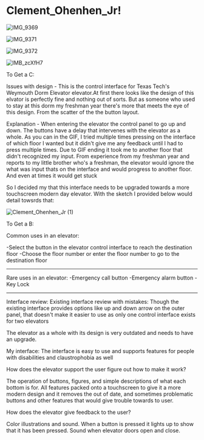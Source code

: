 # Clement_Ohenhen_Jr!





![IMG_9369](https://user-images.githubusercontent.com/58869775/193736902-dd8ba44d-1fd9-41f4-8dff-c17e14330ab5.jpg)

![IMG_9371](https://user-images.githubusercontent.com/58869775/193736925-08a8bea3-ff07-4a1a-a1d9-badddc2fbce9.jpg)

![IMG_9372](https://user-images.githubusercontent.com/58869775/193736942-0136a37e-1dd1-4342-b73c-b7a3e1b133a5.jpg)

![IMB_zcXfH7](https://user-images.githubusercontent.com/58869775/193737375-3747de04-b49b-4373-8ecc-9bb982ab2680.gif)

To Get a C:

Issues with design - This is the control interface for Texas Tech's Weymouth Dorm Elevator elevator.At first there looks like the design of this elvator is perfectly fine and nothing out of sorts. But as someone who used to stay at this dorm my freshman year there's more that meets the eye of this design. From the scatter of the the button layout.

Explanation - When entering the elevator the control panel to go up and down. The buttons have a delay that intervenes with the elevator as a whole. As you can in the GIF, I tried multiple times pressing on the interface of which floor I wanted but it didn't give me any feedback until I had to press multiple times. Due to GIF ending it took me to another floor that didn't recognized my input. From experience from my freshman year and reports to my little brother who's a freshman, the elevator would ignore the what was input thats on the interface and would progress to another floor. And even at times it would get stuck

So I decided my that this interface needs to be upgraded towards a more touchscreen modern day elevator. With the sketch I provided below would detail towsrds that:


![Clement_Ohenhen_Jr (1)](https://user-images.githubusercontent.com/58869775/194369520-f2c13476-29c1-479e-b1fc-6b8a4f96ad5e.png)

To Get a B:

Common uses in an elevator:

-Select the button in the elevator control interface to reach the destination floor
-Choose the floor number or enter the floor number to go to the destination floor
___________________________________________________________________________________________
Rare uses in an elevator:
-Emergency call button
-Emergency alarm button
-Key Lock
___________________________________________________________________________________________

Interface review:
Existing interface review with mistakes:
Though the existing interface provides options like up and down arrow on the outer panel, that doesn't make it easier to use as only one control interface exists for two elevators

The elevator as a whole with its design is very outdated and needs to have an upgrade.

My interface:
The interface is easy to use and supports features for people with disabilities and claustrophobia as well

How does the elevator support the user figure out how to make it work?

The operation of buttons, figures, and simple descriptions of what each bottom is for. All features packed onto a touchscreen to give it a more modern design and it removes the out of date, and sometimes problematic buttons and other features that would give trouble towards to user.


How does the elevator give feedback to the user?

Color illustrations and sound. When a button is pressed it lights up to show that it has been pressed. Sound when elevator doors open and close.

